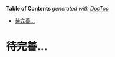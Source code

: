 <!-- START doctoc generated TOC please keep comment here to allow auto update -->
<!-- DON'T EDIT THIS SECTION, INSTEAD RE-RUN doctoc TO UPDATE -->
**Table of Contents**  *generated with [DocToc](https://github.com/thlorenz/doctoc)*

- [待完善...](#%E5%BE%85%E5%AE%8C%E5%96%84)

<!-- END doctoc generated TOC please keep comment here to allow auto update -->

# 待完善...